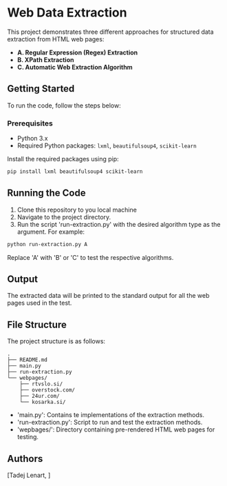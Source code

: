 # Web Data Extraction

This project demonstrates three different approaches for structured data extraction from HTML web pages:

- **A. Regular Expression (Regex) Extraction**
- **B. XPath Extraction**
- **C. Automatic Web Extraction Algorithm**

## Getting Started

To run the code, follow the steps below:

### Prerequisites

- Python 3.x
- Required Python packages: `lxml`, `beautifulsoup4`, `scikit-learn`

Install the required packages using pip:

```bash
pip install lxml beautifulsoup4 scikit-learn
```

## Running the Code
1. Clone this repository to you local machine
2. Navigate to the project directory.
3. Run the script 'run-extraction.py' with the desired algorithm type as the argument. For example:

```bash
python run-extraction.py A
```
Replace 'A' with 'B' or 'C' to test the respective algorithms.

## Output
The extracted data will be printed to the standard output for all the web pages used in the test.

## File Structure
The project structure is as follows:

```arduino
.
├── README.md
├── main.py
├── run-extraction.py
└── webpages/
    ├── rtvslo.si/
    ├── overstock.com/
    ├── 24ur.com/
    └── kosarka.si/
```

- 'main.py': Contains te implementations of the extraction methods.
- 'run-extraction.py': Script to run and test the extraction methods.
- 'wepbages/': Directory containing pre-rendered HTML web pages for testing.

## Authors
[Tadej Lenart, ]
